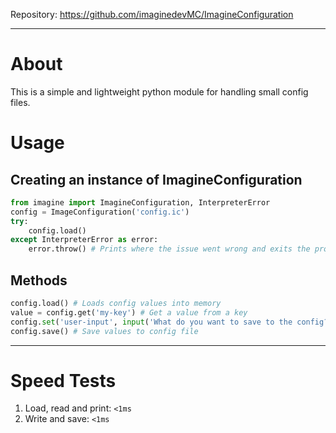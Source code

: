 Repository: https://github.com/imaginedevMC/ImagineConfiguration
***
# About
This is a simple and lightweight python module for handling small config files.
# Usage
## Creating an instance of ImagineConfiguration
```py
from imagine import ImagineConfiguration, InterpreterError
config = ImageConfiguration('config.ic')
try: 
    config.load()
except InterpreterError as error:
    error.throw() # Prints where the issue went wrong and exits the program
```
## Methods
```py
config.load() # Loads config values into memory
value = config.get('my-key') # Get a value from a key
config.set('user-input', input('What do you want to save to the config?'))
config.save() # Save values to config file
```
***
# Speed Tests
1. Load, read and print: `<1ms`
2. Write and save: `<1ms`
